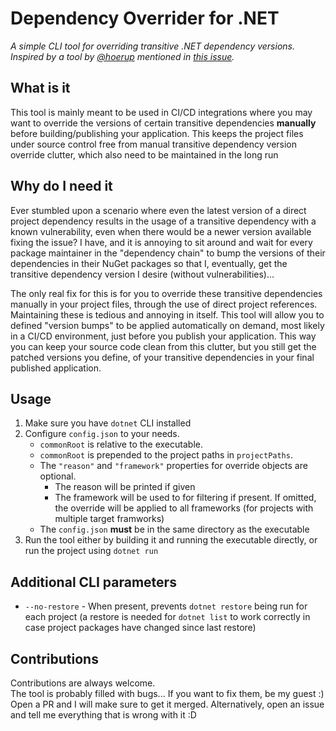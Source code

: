# Dependency Overrider for .NET
_A simple CLI tool for overriding transitive .NET dependency versions._  
_Inspired by a tool by [@hoerup](https://github.com/hoerup) mentioned in [this issue](https://github.com/dotnet/runtime/issues/105028#issuecomment-2277941066)._

## What is it
This tool is mainly meant to be used in CI/CD integrations where you may want to override the versions of certain transitive dependencies **manually** before building/publishing your application. This keeps the project files under source control free from manual transitive dependency version override clutter, which also need to be maintained in the long run

## Why do I need it
Ever stumbled upon a scenario where even the latest version of a direct project dependency results in the usage of a transitive dependency with a known vulnerability, even when there would be a newer version available fixing the issue? I have, and it is annoying to sit around and wait for every package maintainer in the "dependency chain" to bump the versions of their dependencies in their NuGet packages so that I, eventually, get the transitive dependency version I desire (without vulnerabilities)...   

The only real fix for this is for you to override these transitive dependencies manually in your project files, through the use of direct project references. Maintaining these is tedious and annoying in itself. This tool will allow you to defined "version bumps" to be applied automatically on demand, most likely in a CI/CD environment, just before you publish your application. This way you can keep your source code clean from this clutter, but you still get the patched versions you define, of your transitive dependencies in your final published application.

## Usage
1. Make sure you have `dotnet` CLI installed
2. Configure `config.json` to your needs. 
    - `commonRoot` is relative to the executable. 
    - `commonRoot` is prepended to the project paths in `projectPaths`.
    - The `"reason"` and `"framework"` properties for override objects are optional.
        - The reason will be printed if given
        - The framework will be used to for filtering if present. If omitted, the override will be applied to all frameworks (for projects with multiple target framworks)
    - The `config.json` **must** be in the same directory as the executable
3. Run the tool either by building it and running the executable directly, or run the project using `dotnet run`

## Additional CLI parameters

- `--no-restore` - When present, prevents `dotnet restore` being run for each project (a restore is needed for `dotnet list` to work correctly in case project packages have changed since last restore)

## Contributions
Contributions are always welcome.  
The tool is probably filled with bugs... If you want to fix them, be my guest :)   Open a PR and I will make sure to get it merged. Alternatively, open an issue and tell me everything that is wrong with it :D